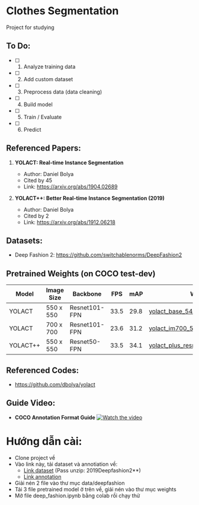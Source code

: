 # Clothes Segmentation
 Project for studying

## To Do:
- [ ]  1. Analyze training data 
- [ ]  2. Add custom dataset
- [ ]  3. Preprocess data (data cleaning)
- [ ]  4. Build model
- [ ]  5. Train / Evaluate
- [ ]  6. Predict


## **Referenced Papers:** 

1. **YOLACT: Real-time Instance Segmentation**
    - Author: Daniel Bolya
    - Cited by 45
    - Link: https://arxiv.org/abs/1904.02689

2.	**YOLACT++: Better Real-time Instance Segmentation (2019)**
    -	Author: Daniel Bolya
    -	Cited by 2
    -	Link: https://arxiv.org/abs/1912.06218

## **Datasets:**
  -	Deep Fashion 2: https://github.com/switchablenorms/DeepFashion2

## **Pretrained Weights (on COCO test-dev)**
	
Model | Image Size | Backbone | FPS | mAP | Weights
--- | --- | --- | --- | --- |--- 
YOLACT | 550 x 550 | Resnet101-FPN | 33.5 | 29.8 | [yolact_base_54_800000.pth](https://drive.google.com/file/d/1UYy3dMapbH1BnmtZU4WH1zbYgOzzHHf_/view)
YOLACT | 700 x 700 | Resnet101-FPN | 23.6 | 31.2 | [yolact_im700_54_800000.pth](https://drive.google.com/file/d/1lE4Lz5p25teiXV-6HdTiOJSnS7u7GBzg/view)
YOLACT++ | 550 x 550 | Resnet50-FPN | 33.5 | 34.1 | [yolact_plus_resnet50_54_800000.pth](https://drive.google.com/file/d/1ZPu1YR2UzGHQD0o1rEqy-j5bmEm3lbyP/view)


## **Referenced Codes:**
  -	https://github.com/dbolya/yolact

## **Guide Video:**
- **COCO Annotation Format Guide**
[![Watch the video](https://img.youtube.com/vi/h6s61a_pqfM/maxresdefault.jpg)](https://www.youtube.com/watch?v=h6s61a_pqfM)
	
# Hướng dẫn cài:
- Clone project về
- Vào link này, tải dataset và annotiation về: 
	- [Link dataset](https://drive.google.com/drive/folders/125F48fsMBz2EF0Cpqk6aaHet5VH399Ok) (Pass unzip: 2019Deepfashion2**) 
	- [Link annotation](https://drive.google.com/file/d/1D43uB0uawLn2fCIp4TA-1_CoKBT88Ee_/view?usp=sharing)
- Giải nén 2 file vào thư mục data/deepfashion
- Tải 3 file pretrained model ở trên về, giải nén vào thư mục weights
- Mở file deep_fashion.ipynb bằng colab rồi chạy thử
